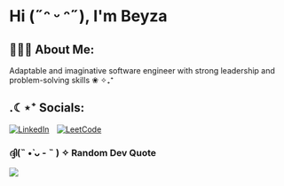 # Hi (˶ᵔ ᵕ ᵔ˶), I'm Beyza

## 👩🏻‍💻 About Me:
Adaptable and imaginative software engineer with strong leadership and problem-solving skills  ❀ ✧₊⁺

## .☾⋆⁺ Socials:
<p>
  <a target="_blank" href="https://www.linkedin.com/in/beyza-nur-g%C3%B6ren-398908208/" style="display: inline-block; margin-right: 10px;">
    <img src="https://img.shields.io/badge/linkedin-logo?style=for-the-badge&logo=linkedin&logoColor=white&color=%230a77b6" alt="LinkedIn" />
  </a>
  <a target="_blank" href="https://leetcode.com/u/byzT/" style="display: inline-block;">
    <img src="https://img.shields.io/badge/leetcode-logo?style=for-the-badge&logo=leetcode&logoColor=white&color=%23FFA116" alt="LeetCode" />
  </a>
</p>

### ദ്ദി(˵ •̀ ᴗ - ˵ ) ✧ Random Dev Quote
![](https://quotes-github-readme.vercel.app/api?type=horizontal&theme=light)
